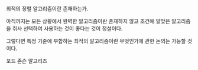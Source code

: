 
최적의 정렬 알고리즘이란 존재하는가.

아직까지는 모든 상황에서 완벽한 알고리즘이란 존재하지 않고 조건에 알맞은 알고리즘을 취사 선택하여 사용하는 것이 좋다는 것이 정설이다.

그렇다면 특정 기준에 부합하는 최적의 알고리즘이란 무엇인가에 관한 논의는 가능할 것이다.

포드 존슨 알고리즈